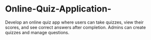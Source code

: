 # Online-Quiz-Application-
 Develop an online quiz app where users can take quizzes, view their scores,  and see correct answers after completion. Admins can create quizzes and manage  questions. 

